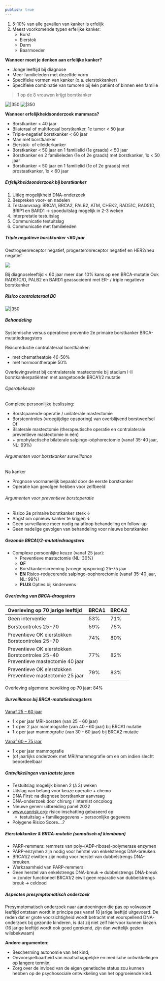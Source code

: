 ```yaml
---
publish: true
---
```

1. 5-10% van alle gevallen van kanker is erfelijk
2. Meest voorkomende typen erfelijke kanker:
	- Borst 
	- Eierstok
	- Darm
	- Baarmoeder

**Wanneer moet je denken aan erfelijke kanker?**
- Jonge leeftijd bij diagnose
- Meer familieleden met dezelfde vorm
- Specifieke vormen van kanker (o.a. eierstokkanker)
- Specifieke combinatie van tumoren bij één patiënt of binnen een familie

> 1 op de 8 vrouwen krijgt borstkanker

![|350](https://i.imgur.com/3Qpt6oD.png)
![|350](https://i.imgur.com/O35pOwa.png)


**Wanneer erfelijkheidsonderzoek mammaca?**
- Borstkanker < 40 jaar
- Bilateraal of multifocaal borstkanker, 1e tumor < 50 jaar
- Triple-negatief borstkanker < 60 jaar
- Man met borstkanker
- Eierstok- of eileiderkanker
- Borstkanker < 50 jaar en 1 familielid (1e graads) < 50 jaar
- Borstkanker en 2 familieleden (1e of 2e graads) met borstkanker, 1x < 50 jaar
- Borstkanker < 50 jaar en 1 familielid (1e of 2e graads) met prostaatkanker, 1x < 60 jaar


##### Erfelijkheidsonderzoek bij borstkanker
1. Uitleg mogelijkheid DNA-onderzoek
2. Bespreken voor- en nadelen
3. Testaanvraag: BRCA1, BRCA2, PALB2, ATM, CHEK2, RAD51C, RAD51D, BRIP1 en BARD1 → spoeduitslag mogelijk in 2-3 weken
4. Interpretatie testuitslag
5. Communicatie testuitslag
6. Communicatie met familieleden

##### Triple negatieve borstkanker <60 jaar
Oestrogeenreceptor negatief, progesteronreceptor negatief en HER2/neu negatief

![](https://i.imgur.com/JjaRll1.png)

Bij diagnoseleeftijd < 60 jaar meer dan 10% kans op een BRCA-mutatie
Ook RAD51C/D, PALB2 en BARD1 geassocieerd met ER- / triple negatieve borstkanker

##### Risico contralateraal BC
![|350](https://i.imgur.com/6eHSlYW.png)

##### Behandeling
Systemische versus operatieve preventie 2e primaire borstkanker BRCA-mutatiedraagsters

Risicoreductie contralateraal borstkanker:
- met chematheatpie 40-50%
- met hormoontherapie 50%

Overlevingswinst bij contralaterale mastectomie bij stadium I-II borstkankerpatiënten met aangetoonde BRCA1/2 mutatie

###### Operatiekeuze
Complexe persoonlijke beslissing:
- Borstsparende operatie / unilaterale mastectomie
- Borstcontroles (vroegtijdige opsporing) van overblijvend borstweefsel
Of
- Bilaterale mastectomie (therapeutische operatie en contralaterale preventieve mastectomie in één)
- \+ prophylactische bilaterale salpingo-oöphorectomie (vanaf 35-40 jaar, NL: 99%)

###### Argumenten voor borstkanker surveillance
Na kanker  
- Prognose voornamelijk bepaald door de eerste borstkanker  
- Operatie kan gevolgen hebben voor zelfbeeld

###### Argumenten voor preventieve borstoperatie
- Risico 2e primaire borstkanker sterk ↓
- Angst om opnieuw kanker te krijgen ↓
- Geen surveillance meer nodig na afloop behandeling en follow-up  
- Geen nadelige gevolgen van behandeling voor nieuwe borstkanker

##### Gezonde BRCA1/2-mutatiedraagsters

- Complexe persoonlijke keuze (vanaf 25 jaar):  
	- Preventieve mastectomie (NL: 30%)  
	- **OF**  
	- Borstkankerscreening (vroege opsporing) 25-75 jaar  
	- **EN** Risico-reducerende salpingo-oophorectomie (vanaf 35-40 jaar, NL: 99%)  
	- **PLUS** Opties bij kinderwens

##### Overleving van BRCA-draagsters
| Overleving op 70 jarige leeftijd                                                            | BRCA1 | BRCA2 |
|:------------------------------------------------------------------------------------------- |:----- |:----- |
| Geen interventie                                                                            | 53%   | 71%   |
| Borstcontroles 25-70                                                                        | 59%   | 75%   |
| Preventieve OK eierstokken </br> Borstcontroles 25-70                                       | 74%   | 80%   |
| Preventieve OK eierstokken </br> Borstcontroles 25-40 </br> Preventieve mastectomie 40 jaar | 77%   | 82%   |
| Preventieve OK eierstokken </br> Preventieve mastectomie 25 jaar                            | 79%   | 83%      |

Overleving algemene bevolking op 70 jaar: 84%

##### Surveillance bij BRCA-mutatiedraagsters
<u>Vanaf 25 – 60 jaar  </u>
- 1 x per jaar MRI-borsten (van 25 – 60 jaar)  
- 1 x per 2 jaar mammografie (van 40 - 60 jaar) bij BRCA1 mutatie  
- 1 x per jaar mammografie (van 30 - 60 jaar) bij BRCA2 mutatie  

<u>Vanaf 60 – 75 jaar  </u>
- 1 x per jaar mammografie  
- (of jaarlijks onderzoek met MRI/mammografie om en om indien slecht beoordeelbaar

##### Ontwikkelingen van laatste jaren

- Testuitslag mogelijk binnen 2 (à 3) weken  
- Uitslag van belang voor keuze operatie + chemo  
- DNA First: na diagnose borstkanker aanvraag  
- DNA-onderzoek door chirurg / internist oncoloog  
- Nieuwe genen: uitbreiding panel 2022  
- www.canrisk.org: risico inschatting gebaseerd op 
	- testuitslag + familiegegevens +  persoonlijke gegevens  
- Polygene Risico Score....?

##### Eierstokkanker & BRCA-mutatie (somatisch of kiembaan)
- PARP-remmers: remmers van poly-(ADP-ribose)-polymerase enzymen  
- PARP-enzymen zijn nodig voor herstel van enkelstrengs DNA-breuken.  
- BRCA1/2 eiwitten zijn nodig voor herstel van dubbelstrengs DNA-breuken.  
- Werkzaamheid van PARP-remmers:  
- Geen herstel van enkelstrengs DNA-breuk ➔ dubbelstrengs DNA-breuk ➔  zonder functioneel BRCA1/2 eiwit geen reparatie van dubbelstrengs breuk ➔ celdood

##### Aspecten presymptomatisch onderzoek
Presymptomatisch onderzoek naar aandoeningen die pas op volwassen leeftijd ontstaan wordt in principe pas vanaf 18 jarige leeftijd uitgevoerd. De reden dat er grote voorzichtigheid wordt betracht met voorspellend DNA-onderzoek bij gezonde kinderen, is dat zij niet zelf hiervoor kunnen kiezen. (16 jarige leeftijd wordt ook goed gerekend, zijn dan wettelijk gezien wilsbekwaam)

**Andere argumenten**:
- Bescherming autonomie van het kind;
- Onvoorspelbaarheid van maatschappelijke en medische ontwikkelingen op langere termijn;
- Zorg over de invloed van de eigen genetische status zou kunnen hebben op de psychosociale ontwikkeling van het opgroeiende kind. 